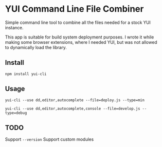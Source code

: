 # YUI Command Line File Combiner

Simple command line tool to combine all the files needed for a stock YUI instance.

This app is suitable for build system deployment purposes. I wrote it while making some browser extensions, where I needed YUI, but was not allowed to dynamically load the library.

## Install
    
    npm install yui-cli


## Usage

    yui-cli --use dd,editor,autocomplete --file=deploy.js --type=min
    
    yui-cli --use dd,editor,autocomplete,console --file=develop.js --type=debug


## TODO

Support `--version`
Support custom modules
